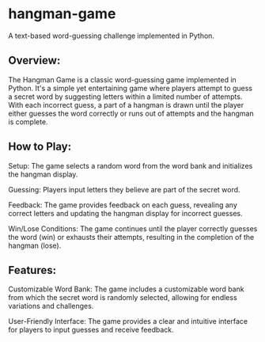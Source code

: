# hangman-game
A text-based word-guessing challenge implemented in Python.

## Overview:
The Hangman Game is a classic word-guessing game implemented in Python. It's a simple yet entertaining game where players attempt to guess a secret word by suggesting letters within a limited number of attempts. With each incorrect guess, a part of a hangman is drawn until the player either guesses the word correctly or runs out of attempts and the hangman is complete.

## How to Play:

Setup: The game selects a random word from the word bank and initializes the hangman display.

Guessing: Players input letters they believe are part of the secret word.

Feedback: The game provides feedback on each guess, revealing any correct letters and updating the hangman display for incorrect guesses.

Win/Lose Conditions: The game continues until the player correctly guesses the word (win) or exhausts their attempts, resulting in the completion of the hangman (lose).

## Features:

Customizable Word Bank: The game includes a customizable word bank from which the secret word is randomly selected, allowing for endless variations and challenges.

User-Friendly Interface: The game provides a clear and intuitive interface for players to input guesses and receive feedback.
